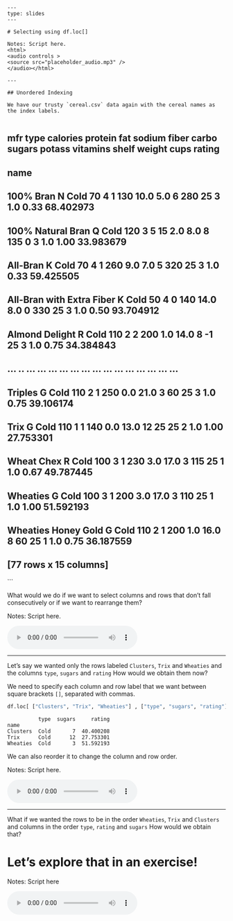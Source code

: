 ``` 


---
type: slides
---

# Selecting using df.loc[]

Notes: Script here.
<html>
<audio controls >
<source src="placeholder_audio.mp3" />
</audio></html>

---

## Unordered Indexing

We have our trusty `cereal.csv` data again with the cereal names as the index labels.


```

## mfr type calories protein fat sodium fiber carbo sugars potass vitamins shelf weight cups rating

## name

## 100% Bran N Cold 70 4 1 130 10.0 5.0 6 280 25 3 1.0 0.33 68.402973

## 100% Natural Bran Q Cold 120 3 5 15 2.0 8.0 8 135 0 3 1.0 1.00 33.983679

## All-Bran K Cold 70 4 1 260 9.0 7.0 5 320 25 3 1.0 0.33 59.425505

## All-Bran with Extra Fiber K Cold 50 4 0 140 14.0 8.0 0 330 25 3 1.0 0.50 93.704912

## Almond Delight R Cold 110 2 2 200 1.0 14.0 8 -1 25 3 1.0 0.75 34.384843

## … .. … … … … … … … … … … … … … …

## Triples G Cold 110 2 1 250 0.0 21.0 3 60 25 3 1.0 0.75 39.106174

## Trix G Cold 110 1 1 140 0.0 13.0 12 25 25 2 1.0 1.00 27.753301

## Wheat Chex R Cold 100 3 1 230 3.0 17.0 3 115 25 1 1.0 0.67 49.787445

## Wheaties G Cold 100 3 1 200 3.0 17.0 3 110 25 1 1.0 1.00 51.592193

## Wheaties Honey Gold G Cold 110 2 1 200 1.0 16.0 8 60 25 1 1.0 0.75 36.187559

## 

## \[77 rows x 15 columns\]

\`\`\`

What would we do if we want to select columns and rows that don’t fall
consecutively or if we want to rearrange them?

Notes: Script here.

<html>

<audio controls >

<source src="placeholder_audio.mp3" />

</audio>

</html>

---

Let’s say we wanted only the rows labeled `Clusters`, `Trix` and
`Wheaties` and the columns `type`, `sugars` and `rating` How would we
obtain them now?

We need to specify each column and row label that we want between square
brackets `[]`, separated with
commas.

``` python
df.loc[ ["Clusters", "Trix", "Wheaties"] , ["type", "sugars", "rating"] ]
```

```out
          type  sugars     rating
name                             
Clusters  Cold       7  40.400208
Trix      Cold      12  27.753301
Wheaties  Cold       3  51.592193
```

We can also reorder it to change the column and row order.

Notes: Script here.

<html>

<audio controls >

<source src="placeholder_audio.mp3" />

</audio>

</html>

---

What if we wanted the rows to be in the order `Wheaties`, `Trix` and
`Clusters` and columns in the order `type`, `rating` and `sugars` How
would we obtain that?

# Let’s explore that in an exercise\!

Notes: Script here

<html>

<audio controls >

<source src="placeholder_audio.mp3" />

</audio>

</html>
